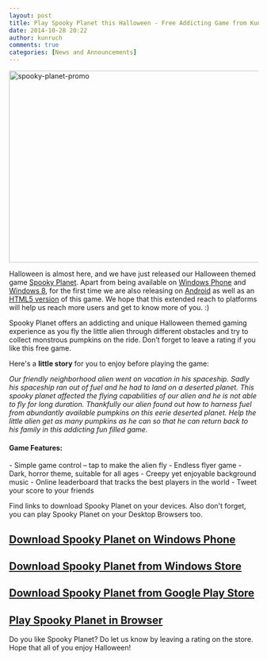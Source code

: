 ```yaml
---
layout: post
title: Play Spooky Planet this Halloween - Free Addicting Game from KunRuch Creations
date: 2014-10-28 20:22
author: kunruch
comments: true
categories: [News and Announcements]
---
```

<a href="http://apps.kunruchcreations.com/spooky_planet/" target="_blank"><img class="aligncenter size-full wp-image-1544" src="http://kunruchcreations.com/wp-content/uploads/2014/10/spooky-planet-promo.png" alt="spooky-planet-promo" width="700" height="387" /></a>

Halloween is almost here, and we have just released our Halloween themed game <a href="http://apps.kunruchcreations.com/spooky_planet/" target="_blank">Spooky Planet</a>. Apart from being available on <a href="http://windowsphone.com/s?appid=545058ef-25fc-4af8-b91f-d1b6e7ec8d3c" target="_blank">Windows Phone</a> and <a href="http://apps.microsoft.com/windows/app/spooky-planet/1b675795-d4b5-43b5-aab4-ae09c7a9af03" target="_blank">Windows 8</a>, for the first time we are also releasing on <a href="https://play.google.com/store/apps/details?id=com.kunruchcreations.spookyplanet" target="_blank">Android</a> as well as an <a href="http://games.kunruchcreations.com/spooky_planet" target="_blank">HTML5 version</a> of this game. We hope that this extended reach to platforms will help us reach more users and get to know more of you. :)

Spooky Planet offers an addicting and unique Halloween themed gaming experience as you fly the little alien through different obstacles and try to collect monstrous pumpkins on the ride. Don’t forget to leave a rating if you like this free game.

Here's a <strong>little story</strong> for you to enjoy before playing the game:

<em>Our friendly neighborhood alien went on vacation in his spaceship. Sadly his spaceship ran out of fuel and he had to land on a deserted planet. This spooky planet affected the flying capabilities of our alien and he is not able to fly for long duration. Thankfully our alien found out how to harness fuel from abundantly available pumpkins on this eerie deserted planet. Help the little alien get as many pumpkins as he can so that he can return back to his family in this addicting fun filled game.</em>
<h4>Game Features:</h4>
- Simple game control – tap to make the alien fly
- Endless flyer game
- Dark, horror theme, suitable for all ages
- Creepy yet enjoyable background music
- Online leaderboard that tracks the best players in the world
- Tweet your score to your friends

Find links to download Spooky Planet on your devices. Also don't forget, you can play Spooky Planet on your Desktop Browsers too.
<h2><a href="http://windowsphone.com/s?appid=545058ef-25fc-4af8-b91f-d1b6e7ec8d3c" target="_blank">Download Spooky Planet on Windows Phone</a></h2>
<h2><a href="http://apps.microsoft.com/windows/app/spooky-planet/1b675795-d4b5-43b5-aab4-ae09c7a9af03" target="_blank">Download Spooky Planet from Windows Store</a></h2>
<h2><a href="https://play.google.com/store/apps/details?id=com.kunruchcreations.spookyplanet" target="_blank">Download Spooky Planet from Google Play Store</a></h2>
<h2><a href="http://games.kunruchcreations.com/spooky_planet" target="_blank">Play Spooky Planet in Browser</a></h2>


Do you like Spooky Planet? Do let us know by leaving a rating on the store. Hope that all of you enjoy Halloween!
